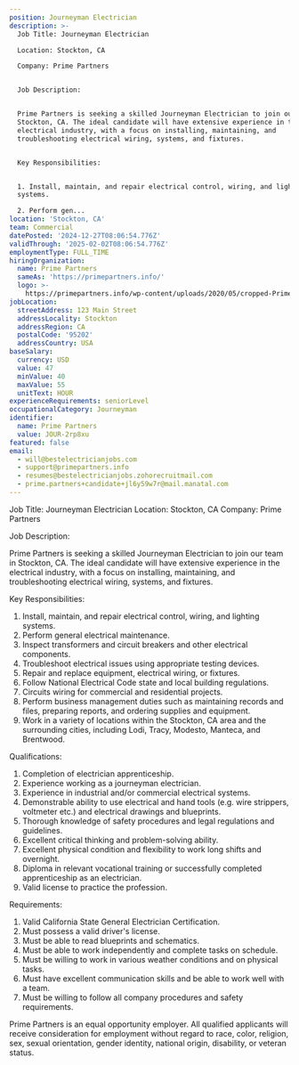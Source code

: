 ```yaml
---
position: Journeyman Electrician
description: >-
  Job Title: Journeyman Electrician 

  Location: Stockton, CA 

  Company: Prime Partners


  Job Description: 


  Prime Partners is seeking a skilled Journeyman Electrician to join our team in
  Stockton, CA. The ideal candidate will have extensive experience in the
  electrical industry, with a focus on installing, maintaining, and
  troubleshooting electrical wiring, systems, and fixtures. 


  Key Responsibilities:


  1. Install, maintain, and repair electrical control, wiring, and lighting
  systems.

  2. Perform gen...
location: 'Stockton, CA'
team: Commercial
datePosted: '2024-12-27T08:06:54.776Z'
validThrough: '2025-02-02T08:06:54.776Z'
employmentType: FULL_TIME
hiringOrganization:
  name: Prime Partners
  sameAs: 'https://primepartners.info/'
  logo: >-
    https://primepartners.info/wp-content/uploads/2020/05/cropped-Prime-Partners-Logo-NO-BG-1-1.png
jobLocation:
  streetAddress: 123 Main Street
  addressLocality: Stockton
  addressRegion: CA
  postalCode: '95202'
  addressCountry: USA
baseSalary:
  currency: USD
  value: 47
  minValue: 40
  maxValue: 55
  unitText: HOUR
experienceRequirements: seniorLevel
occupationalCategory: Journeyman
identifier:
  name: Prime Partners
  value: JOUR-2rp8xu
featured: false
email:
  - will@bestelectricianjobs.com
  - support@primepartners.info
  - resumes@bestelectricianjobs.zohorecruitmail.com
  - prime.partners+candidate+jl6y59w7r@mail.manatal.com
---
```




Job Title: Journeyman Electrician 
Location: Stockton, CA 
Company: Prime Partners

Job Description: 

Prime Partners is seeking a skilled Journeyman Electrician to join our team in Stockton, CA. The ideal candidate will have extensive experience in the electrical industry, with a focus on installing, maintaining, and troubleshooting electrical wiring, systems, and fixtures. 

Key Responsibilities:

1. Install, maintain, and repair electrical control, wiring, and lighting systems.
2. Perform general electrical maintenance.
3. Inspect transformers and circuit breakers and other electrical components.
4. Troubleshoot electrical issues using appropriate testing devices.
5. Repair and replace equipment, electrical wiring, or fixtures.
6. Follow National Electrical Code state and local building regulations.
7. Circuits wiring for commercial and residential projects.
8. Perform business management duties such as maintaining records and files, preparing reports, and ordering supplies and equipment.
9. Work in a variety of locations within the Stockton, CA area and the surrounding cities, including Lodi, Tracy, Modesto, Manteca, and Brentwood.

Qualifications:

1. Completion of electrician apprenticeship.
2. Experience working as a journeyman electrician.
3. Experience in industrial and/or commercial electrical systems.
4. Demonstrable ability to use electrical and hand tools (e.g. wire strippers, voltmeter etc.) and electrical drawings and blueprints.
5. Thorough knowledge of safety procedures and legal regulations and guidelines.
6. Excellent critical thinking and problem-solving ability.
7. Excellent physical condition and flexibility to work long shifts and overnight.
8. Diploma in relevant vocational training or successfully completed apprenticeship as an electrician.
9. Valid license to practice the profession.

Requirements:

1. Valid California State General Electrician Certification.
2. Must possess a valid driver's license.
3. Must be able to read blueprints and schematics.
4. Must be able to work independently and complete tasks on schedule.
5. Must be willing to work in various weather conditions and on physical tasks.
6. Must have excellent communication skills and be able to work well with a team.
7. Must be willing to follow all company procedures and safety requirements.

Prime Partners is an equal opportunity employer. All qualified applicants will receive consideration for employment without regard to race, color, religion, sex, sexual orientation, gender identity, national origin, disability, or veteran status.
